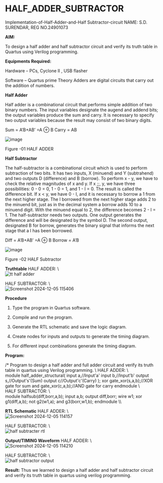 # HALF_ADDER_SUBTRACTOR

Implementation-of-Half-Adder-and-Half Subtractor-circuit
NAME: S.D. SURENDAR, REG NO.24901073

**AIM:**

To design a half adder and half subtractor circuit and verify its truth table in Quartus using Verilog programming.

**Equipments Required:**

Hardware – PCs, Cyclone II , USB flasher 

Software – Quartus prime Theory Adders are digital circuits that carry out the addition of numbers.

**Half Adder**

Half adder is a combinational circuit that performs simple addition of two binary numbers. The input variables designate the augend and addend bits; the output variables produce the sum and carry. It is necessary to specify two output variables because the result may consist of two binary digits.

Sum = A’B+AB’ =A ⊕ B Carry = AB

![image](https://github.com/naavaneetha/HALF_ADDER_SUBTRACTOR/assets/154305477/bd4a0b2c-cdbc-4184-ab08-81578f121e1f)

Figure -01 HALF ADDER

**Half Subtractor**

The half-subtractor is a combinational circuit which is used to perform subtraction of two bits. It has two inputs, X (minuend) and Y (subtrahend) and two outputs D (difference) and B (borrow). To perform x - y, we have to check the relative magnitudes of x and y. If x ;;, y, we have three possibilities: 0 - 0 = 0, 1 - 0 = 1, and 1 - I = 0. The result is called the difference bit. If x < y, we have 0 - I, and it is necessary to borrow a 1 from the next higher stage. The I borrowed from the next higher stage adds 2 to the minuend bit, just as in the decimal system a borrow adds 10 to a minuend digit. With the minuend equal to 2, the difference becomes 2 - I = 1. The half-subtractor needs two outputs. One output generates the difference and will be designated by the symbol D. The second output, designated B for borrow, generates the binary signal that informs the next stage that a I has been borrowed. 

Diff = A’B+AB’ =A ⊕ B
Borrow = A’B

 ![image](https://github.com/naavaneetha/HALF_ADDER_SUBTRACTOR/assets/154305477/d76b099c-513f-4e7c-843a-e2fd028a531a)

Figure -02 HALF Subtractor

**Truthtable**
HALF ADDER:
\\\
 ![tt half adder](https://github.com/user-attachments/assets/14bbb4c3-9b0c-49b6-af9d-4ca3361b46c1)


HALF SUBTRACTOR:
\\\
 ![Screenshot 2024-12-05 115406](https://github.com/user-attachments/assets/560a03e5-dda3-420c-8cb3-4773670b291c)



**Procedure**

1.	Type the program in Quartus software.

2.	Compile and run the program.

3.	Generate the RTL schematic and save the logic diagram.

4.	Create nodes for inputs and outputs to generate the timing diagram.

5.	For different input combinations generate the timing diagram.


**Program:**

/* Program to design a half adder and full adder circuit and verify its truth table in quartus using Verilog programming.
\\
HALF ADDER:
\\\
module half_adder_structural(
input a,//Input'a'
input b,//Input'b'
output s,//Output's'(Sum)
output c//Output'c'(Carry)
);
xor gate_xor(s,a,b);//XOR gate for sum
and gate_xor(c,a,b);//AND gate for carry
endmodule
\\\
HALF SUBTRACTOR:
\\\
module halfsub(diff,borr,a,b);
input a,b;
output diff,borr;
wire w1;
xor g1(diff,a,b);
not g2(w1,a);
and g3(borr,w1,b);
endmodule
\\\

**RTL Schematic**
HALF ADDER:
\\\
   ![Screenshot 2024-12-05 114157](https://github.com/user-attachments/assets/bf72f284-aca8-44ce-aaac-fd12f94034e3)
   
   
HALF SUBTRACTOR:
\\\
 ![half subtracter rtl](https://github.com/user-attachments/assets/a6e825a3-9a8e-4631-b3de-304e5595f6d4)
 





**Output/TIMING Waveform**
HALF ADDER:
\\\
  ![Screenshot 2024-12-05 114210](https://github.com/user-attachments/assets/08cfbd0d-7f48-436f-afbc-55e722fabec5)
  
 HALF SUBTRACTOR:
 \\\
  ![half subtractor output](https://github.com/user-attachments/assets/26a33d4f-e0fc-48c8-a320-22d5d175cc00)

 
 


**Result:**
Thus we learned to design a half adder and half subtractor circuit and verify its truth table in quartus using verilog programming. 
